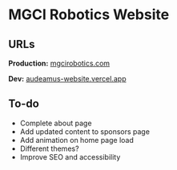 # MGCI Robotics Website

## URLs

**Production:** [mgcirobotics.com](https://www.mgcirobotics.com/)

**Dev:** [audeamus-website.vercel.app](https://audeamus-website.vercel.app/)

## To-do

- Complete about page
- Add updated content to sponsors page
- Add animation on home page load
- Different themes?
- Improve SEO and accessibility
